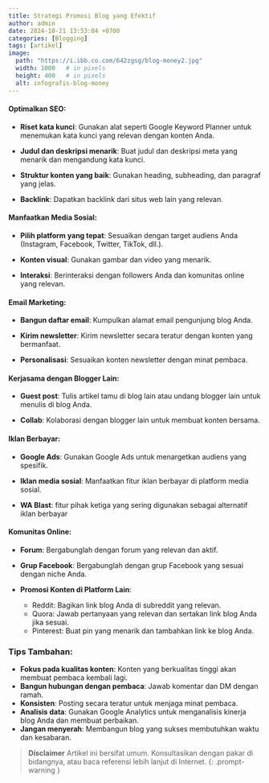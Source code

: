 ```yaml
---
title: Strategi Promosi Blog yang Efektif
author: admin
date: 2024-10-21 13:53:04 +0700
categories: [Blogging]
tags: [artikel]
image:
  path: "https://i.ibb.co.com/642zgsg/blog-money2.jpg"
  width: 1000   # in pixels
  height: 400   # in pixels
  alt: infografis-blog-money
---
```


#### Optimalkan SEO:

- **Riset kata kunci**: 
  Gunakan alat seperti Google Keyword Planner untuk menemukan kata kunci yang relevan dengan konten Anda.

- **Judul dan deskripsi menarik**: 
  Buat judul dan deskripsi meta yang menarik dan mengandung kata kunci.

- **Struktur konten yang baik**: 
  Gunakan heading, subheading, dan paragraf yang jelas.

- **Backlink**: 
  Dapatkan backlink dari situs web lain yang relevan.


#### Manfaatkan Media Sosial:

- **Pilih platform yang tepat**: 
  Sesuaikan dengan target audiens Anda (Instagram, Facebook, Twitter, TikTok, dll.).

- **Konten visual**: 
  Gunakan gambar dan video yang menarik.

- **Interaksi**: 
  Berinteraksi dengan followers Anda dan komunitas online yang relevan.


#### Email Marketing:

- **Bangun daftar email**: 
  Kumpulkan alamat email pengunjung blog Anda.

- **Kirim newsletter**: 
  Kirim newsletter secara teratur dengan konten yang bermanfaat.

- **Personalisasi**: 
  Sesuaikan konten newsletter dengan minat pembaca.


#### Kerjasama dengan Blogger Lain:

- **Guest post**: 
  Tulis artikel tamu di blog lain atau undang blogger lain untuk menulis di blog Anda.

- **Collab**: 
  Kolaborasi dengan blogger lain untuk membuat konten bersama.


#### Iklan Berbayar:

- **Google Ads**: 
  Gunakan Google Ads untuk menargetkan audiens yang spesifik.

- **Iklan media sosial**: 
  Manfaatkan fitur iklan berbayar di platform media sosial.

- **WA Blast**: fitur pihak ketiga yang sering digunakan sebagai alternatif iklan berbayar 


#### Komunitas Online:

- **Forum**: 
  Bergabunglah dengan forum yang relevan dan aktif.

- **Grup Facebook**: 
  Bergabunglah dengan grup Facebook yang sesuai dengan niche Anda.

- **Promosi Konten di Platform Lain**:
  - Reddit: Bagikan link blog Anda di subreddit yang relevan.
  - Quora: Jawab pertanyaan yang relevan dan sertakan link blog Anda jika sesuai.
  - Pinterest: Buat pin yang menarik dan tambahkan link ke blog Anda.


### Tips Tambahan:

- **Fokus pada kualitas konten**: 
  Konten yang berkualitas tinggi akan membuat pembaca kembali lagi.
- **Bangun hubungan dengan pembaca**: 
  Jawab komentar dan DM dengan ramah.
- **Konsisten**: 
  Posting secara teratur untuk menjaga minat pembaca.
- **Analisis data**: 
  Gunakan Google Analytics untuk menganalisis kinerja blog Anda dan membuat perbaikan.
- **Jangan menyerah**: 
  Membangun blog yang sukses membutuhkan waktu dan kesabaran.


> **Disclaimer** 
> Artikel ini bersifat umum. Konsultasikan dengan pakar di bidangnya, atau baca referensi lebih lanjut di Internet.
{: .prompt-warning }